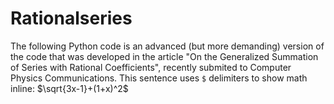 # Rationalseries
The following Python code is an advanced (but more demanding) version of the code that was developed in the article "On the Generalized Summation of Series with Rational Coefficients", recently submited to Computer Physics Communications.
This sentence uses `$` delimiters to show math inline: $\sqrt{3x-1}+(1+x)^2$
